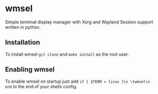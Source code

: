 # wmsel
Simple terminal display manager with Xorg and Wayland Session support written in python.

## Installation
To install wmsel `git clone` and `make install` as the root user.

## Enabling wmsel
To enable wmsel on startup just add ```if [ $TERM = linux ]\n
	\twmsel\n 
end``` to the end of your shells config.
